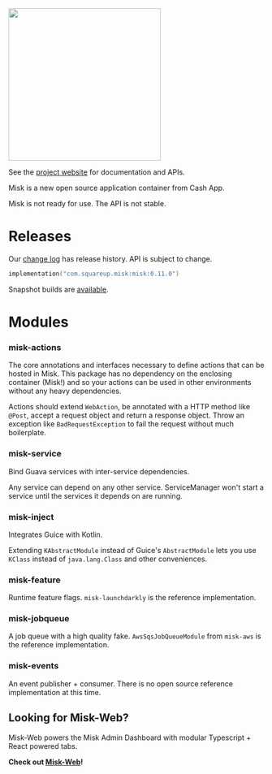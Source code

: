 <img src="https://github.com/cashapp/misk/raw/master/misk.png" width="300">

See the [project website][misk] for documentation and APIs.

Misk is a new open source application container from Cash App.

Misk is not ready for use. The API is not stable.

# Releases

Our [change log][changelog] has release history. API is subject to change. 

```kotlin
implementation("com.squareup.misk:misk:0.11.0")
```

Snapshot builds are [available][snap].


# Modules

### misk-actions

The core annotations and interfaces necessary to define actions that can be hosted in Misk.
This package has no dependency on the enclosing container (Misk!) and so your actions can be
used in other environments without any heavy dependencies.

Actions should extend `WebAction`, be annotated with a HTTP method like `@Post`, accept a
request object and return a response object. Throw an exception like `BadRequestException` to
fail the request without much boilerplate.


### misk-service
 
Bind Guava services with inter-service dependencies.
 
Any service can depend on any other service. ServiceManager won't start a service until the
services it depends on are running.


### misk-inject
 
Integrates Guice with Kotlin.

Extending `KAbstractModule` instead of Guice's `AbstractModule` lets you use `KClass` instead
of `java.lang.Class` and other conveniences.


### misk-feature
 
Runtime feature flags. `misk-launchdarkly` is the reference implementation.


### misk-jobqueue
 
A job queue with a high quality fake. `AwsSqsJobQueueModule` from `misk-aws` is the reference 
implementation.


### misk-events
 
An event publisher + consumer. There is no open source reference implementation at this time.


## Looking for Misk-Web?

Misk-Web powers the Misk Admin Dashboard with modular Typescript + React powered tabs. 


**Check out [Misk-Web][miskweb]!**

[changelog]: http://cashapp.github.io/misk/changelog/
[misk]: https://cashapp.github.io/misk/
[miskweb]: https://cashapp.github.io/misk-web/
[snap]: https://oss.sonatype.org/content/repositories/snapshots/
